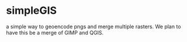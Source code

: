 # simpleGIS
a simple way to geoencode pngs and merge multiple rasters. We plan to have this be a merge of GIMP and QGIS.  
